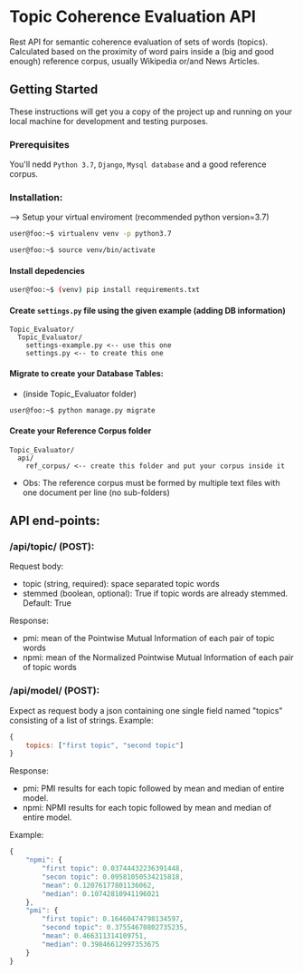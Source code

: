 # Topic Coherence Evaluation API

Rest API for semantic coherence evaluation of sets of words (topics). Calculated based on the proximity of word pairs inside a (big and good enough) reference corpus, usually Wikipedia or/and News Articles.



## Getting Started

These instructions will get you a copy of the project up and running on your local machine for development and testing purposes.

### Prerequisites

You'll nedd `Python 3.7`, `Django`, `Mysql database` and a good reference corpus.

### Installation:

--> Setup your virtual enviroment (recommended python version=3.7)

```sh
user@foo:~$ virtualenv venv -p python3.7 
```
```sh
user@foo:~$ source venv/bin/activate 
```

#### Install depedencies

```sh
user@foo:~$ (venv) pip install requirements.txt 
```

#### Create `settings.py` file using the given example (adding DB information)

```
Topic_Evaluator/
  Topic_Evaluator/
    settings-example.py <-- use this one
    settings.py <-- to create this one
```

#### Migrate to create your Database Tables:
* (inside Topic_Evaluator folder)
```sh
user@foo:~$ python manage.py migrate
```

#### Create your Reference Corpus folder

```
Topic_Evaluator/
  api/
    ref_corpus/ <-- create this folder and put your corpus inside it
```

- Obs: The reference corpus must be formed by multiple text files with one document per line (no sub-folders)


## API end-points:

### /api/topic/ (POST): 

Request body:
- topic (string, required): space separated topic words
- stemmed (boolean, optional): True if topic words are already stemmed. Default: True

Response:
- pmi: mean of the Pointwise Mutual Information of each pair of topic words
- npmi: mean of the Normalized Pointwise Mutual Information of each pair of topic words

### /api/model/ (POST): 

Expect as request body a json containing one single field named "topics" consisting of a list of strings. Example:

```js
{
    topics: ["first topic", "second topic"]
}
```

Response:
- pmi: PMI results for each topic followed by mean and median of entire model. 
- npmi: NPMI results for each topic followed by mean and median of entire model.
  
Example:

```js
{
    "npmi": {
        "first topic": 0.03744432236391448,
        "secon topic": 0.09581050534215818,
        "mean": 0.12076177801136062,
        "median": 0.10742810941196021
    },
    "pmi": {
        "first topic": 0.16460474798134597,
        "second topic": 0.37554670802735235,
        "mean": 0.466311314109751,
        "median": 0.39846612997353675
    }
}
```

